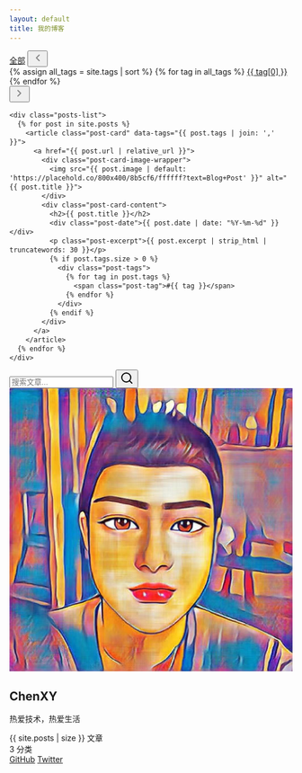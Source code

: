 ```yaml
---
layout: default
title: 我的博客
---
```


<div class="menu-overlay"></div>

<div class="main-container">
  <div class="posts-container">
    <div class="tag-cloud-container">
      <a href="#" class="tag-all active">全部</a>
      <button class="tag-scroll-btn tag-scroll-left" aria-label="左移">
        <svg width="20" height="20" viewBox="0 0 20 20"><path d="M13 15l-5-5 5-5" stroke="#888" stroke-width="2" fill="none" stroke-linecap="round" stroke-linejoin="round"/></svg>
      </button>
      <div class="tag-cloud home-tag-cloud">
        {% assign all_tags = site.tags | sort %}
        {% for tag in all_tags %}
          <a href="#{{ tag[0] }}" class="tag-link">{{ tag[0] }}</a>
        {% endfor %}
      </div>
      <button class="tag-scroll-btn tag-scroll-right" aria-label="右移">
        <svg width="20" height="20" viewBox="0 0 20 20"><path d="M7 5l5 5-5 5" stroke="#888" stroke-width="2" fill="none" stroke-linecap="round" stroke-linejoin="round"/></svg>
      </button>
    </div>

    <div class="posts-list">
      {% for post in site.posts %}
        <article class="post-card" data-tags="{{ post.tags | join: ',' }}">
          <a href="{{ post.url | relative_url }}">
            <div class="post-card-image-wrapper">
              <img src="{{ post.image | default: 'https://placehold.co/800x400/8b5cf6/ffffff?text=Blog+Post' }}" alt="{{ post.title }}">
            </div>
            <div class="post-card-content">
              <h2>{{ post.title }}</h2>
              <div class="post-date">{{ post.date | date: "%Y-%m-%d" }}</div>
              <p class="post-excerpt">{{ post.excerpt | strip_html | truncatewords: 30 }}</p>
              {% if post.tags.size > 0 %}
                <div class="post-tags">
                  {% for tag in post.tags %}
                    <span class="post-tag">#{{ tag }}</span>
                  {% endfor %}
                </div>
              {% endif %}
            </div>
          </a>
        </article>
      {% endfor %}
    </div>
  </div>

  <aside class="sidebar">
    <div class="search-box">
      <div class="search-input-wrapper">
        <input type="text" placeholder="搜索文章..." class="search-input">
        <button class="search-button">
          <svg viewBox="0 0 24 24" width="24" height="24" stroke="currentColor" stroke-width="2" fill="none" stroke-linecap="round" stroke-linejoin="round">
            <circle cx="11" cy="11" r="8"></circle>
            <line x1="21" y1="21" x2="16.65" y2="16.65"></line>
          </svg>
        </button>
      </div>
    </div>
    <div class="profile-card">
      <img src="/avatar.jpg" alt="头像" class="profile-avatar">
      <h2 class="profile-name">ChenXY</h2>
      <p class="profile-bio">热爱技术，热爱生活</p>
      <div class="profile-stats">
        <div class="stat-item">
          <span class="stat-value">{{ site.posts | size }}</span>
          <span class="stat-label">文章</span>
        </div>
        <div class="stat-item">
          <span class="stat-value">3</span>
          <span class="stat-label">分类</span>
        </div>
      </div>
      <div class="social-links">
        <a href="https://github.com/yourusername">GitHub</a>
        <a href="https://twitter.com/yourusername">Twitter</a>
      </div>
    </div>
  </aside>
</div>

<script src="/assets/js/search.js"></script>
<script src="/assets/js/home-tag-filter.js"></script>
